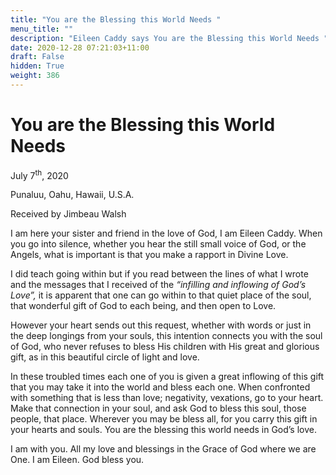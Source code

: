 ```yaml
---
title: "You are the Blessing this World Needs "
menu_title: ""
description: "Eileen Caddy says You are the Blessing this World Needs "
date: 2020-12-28 07:21:03+11:00
draft: False
hidden: True
weight: 386
---
```

# You are the Blessing this World Needs 

July 7<sup>th</sup>, 2020

Punaluu, Oahu, Hawaii, U.S.A.

Received by Jimbeau Walsh



I am here your sister and friend in the love of God, I am Eileen Caddy. When you go into silence, whether you hear the still small voice of God, or the Angels, what is important is that you make a rapport in Divine Love. 

I did teach going within but if you read between the lines of what I wrote and the messages that I received of the *“infilling and inflowing of God’s Love”,* it is apparent that one can go within to that quiet place of the soul, that wonderful gift of God to each being, and then open to Love. 

However your heart sends out this request, whether with words or just in the deep longings from your souls, this intention connects you with the soul of God, who never refuses to bless His children with His great and glorious gift, as in this beautiful circle of light and love.

In these troubled times each one of you is given a great inflowing of this gift that you may take it into the world and bless each one. When confronted with something that is less than love; negativity, vexations, go to your heart. Make that connection in your soul, and ask God to bless this soul, those people, that place. Wherever you may be bless all, for you carry this gift in your hearts and souls. You are the blessing this world needs in God’s love. 

I am with you. All my love and blessings in the Grace of God where we are One. I am Eileen. God bless you.
